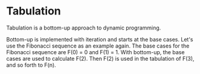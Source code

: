 # Tabulation

Tabulation is a bottom-up approach to dynamic programming.


Bottom-up is implemented with iteration and starts at the base cases. Let's use the Fibonacci sequence as an example again. The base cases for the Fibonacci sequence are 
F(0) = 0 and F(1) = 1.  With bottom-up, the base cases are used to calculate F(2).  Then F(2) is used in the tabulation of F(3), and so forth to F(n).
